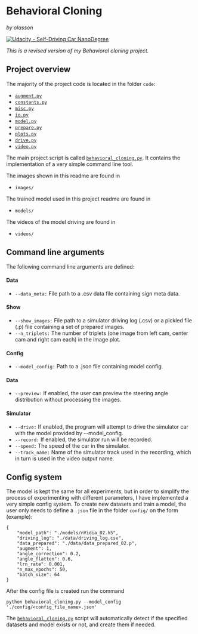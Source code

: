 # **Behavioral Cloning** 

*by olasson*

[![Udacity - Self-Driving Car NanoDegree](https://s3.amazonaws.com/udacity-sdc/github/shield-carnd.svg)](http://www.udacity.com/drive)

*This is a revised version of my Behavioral cloning project.*

## Project overview

The majority of the project code is located in the folder `code`:

* [`augment.py`](https://github.com/olasson/SDCND-P3-BehavioralCloning/blob/master/code/augment.py)
* [`constants.py`](https://github.com/olasson/SDCND-P3-BehavioralCloning/blob/master/code/constants.py)
* [`misc.py`](https://github.com/olasson/SDCND-P3-BehavioralCloning/blob/master/code/misc.py)
* [`io.py`](https://github.com/olasson/SDCND-P3-BehavioralCloning/blob/master/code/io.py)
* [`model.py`](https://github.com/olasson/SDCND-P3-BehavioralCloning/blob/master/code/model.py)
* [`prepare.py`](https://github.com/olasson/SDCND-P3-BehavioralCloning/blob/master/code/prepare.py)
* [`plots.py`](https://github.com/olasson/SDCND-P3-BehavioralCloning/blob/master/code/plots.py)
* [`drive.py`](https://github.com/olasson/SDCND-P3-BehavioralCloning/blob/master/code/drive.py)
* [`video.py`](https://github.com/olasson/SDCND-P3-BehavioralCloning/blob/master/code/video.py)

The main project script is called [`behavioral_cloning.py`](https://github.com/olasson/SDCND-P3-BehavioralCloning/blob/master/behavioral_cloning.py). It contains the implementation of a very simple command line tool.

The images shown in this readme are found in 

* `images/`

The trained model used in this project readme are found in

* `models/`

The videos of the model driving are found in

* `videos/`

## Command line arguments

The following command line arguments are defined:

#### Data

* `--data_meta:` File path to a .csv data file containing sign meta data.

#### Show

* `--show_images:` File path to a simulator driving log (.csv) or a pickled file (.p) file containing a set of prepared images.
* `--n_triplets:` The number of triplets (one image from left cam, center cam and right cam each) in the image plot.

#### Config

* `--model_config:` Path to a .json file containing model config.

#### Data

* `--preview:` If enabled, the user can preview the steering angle distribution without processing the images.

#### Simulator

* `--drive:` If enabled, the program will attempt to drive the simulator car with the model provided by --model_config.
* `--record:` If enabled, the simulator run will be recorded.
* `--speed:` The speed of the car in the simulator.
* `--track_name:` Name of the simulator track used in the recording, which in turn is used in the video output name.


## Config system

The model is kept the same for all experiments, but in order to simplify the process of experimenting with different parameters, I have implemented a very simple config system. To create new datasets and train a model, the user only needs to define a `.json` file in the folder `config/` on the form (example):

    {
        "model_path": "./models/nVidia_02.h5",
        "driving_log": "./data/driving_log.csv",
        "data_prepared": "./data/data_prepared_02.p",
        "augment": 1,
        "angle_correction": 0.2,
        "angle_flatten": 0.6,
        "lrn_rate": 0.001,
        "n_max_epochs": 50,
        "batch_size": 64
    }

After the config file is created run the command

`python behavioral_cloning.py --model_config './config/<config_file_name>.json'`

The [`behavioral_cloning.py`](https://github.com/olasson/SDCND-P3-BehavioralCloning/blob/master/behavioral_cloning.py.py) script will automatically detect if the specified datasets and model exists or not, and create them if needed.


